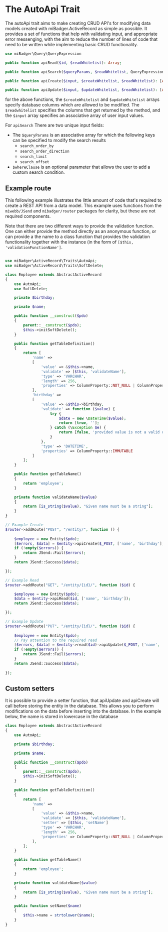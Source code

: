 # The AutoApi Trait

The autoApi trait aims to make creating CRUD API's for modifying data models created with miBadger.ActiveRecord as simple as possible. It provides a set of functions that help with validating input, and appropriate error messenging, with the aim to reduce the number of lines of code that need to be written while implementing basic CRUD functionality.

```php
use miBadger\Query\QueryExpression

public function apiRead($id, $readWhitelist): Array;

public function apiSearch($queryParams, $readWhitelist, QueryExpression $whereClause = null): Array;

public function apiCreate($input, $createWhitelist, $readWhitelist): [Array $errors, Array $result];

public function apiUpdate($input, $updateWhitelist, $readWhitelist): [Array $errors, Array $result];
```

for the above functions, the ```$createWhitelist``` and ```$updateWhitelist``` arrays specify database columns which are allowed to be modified. The ```$readwhitelist``` specifies the columns that get returned by the method, and the ```$input``` array specifies an associative array of user input values.

For ```apiSearch``` There are two unique input fields:
- The ```$queryParams``` is an associative array for which the following keys can be specified to modify the search results
	- ```search_order_by```
	- ```search_order_direction```
	- ```search_limit```
	- ```search_offset``` 
- ```$whereClause``` is an optional parameter that allows the user to add a custom search condition.

## Example route
This following example illustrates the little amount of code that's required to create a REST API from a data model. This example uses functions from the ```miwebb/JSend``` and ```mibadger/router``` packages for clarity, but these are not required components.

Note that there are two different ways to provide the validation function. One can either provide the method directly as an anonymous function, or can provide a the name to a class function that provides the validation functionality together with the instance (in the form of ```[$this, 'validationFunctionName']```.

```php

use miBadger\ActiveRecord\Traits\AutoApi;
use miBadger\ActiveRecord\Traits\SoftDelete;

class Employee extends AbstractActiveRecord
{
	use AutoApi;
	use SoftDelete;

	private $birthday;

	private $name;

	public function __construct($pdo)
	{
		parent::__construct($pdo);
		$this->initSoftDelete();
	}

	public function getTableDefinition()
	{
		return [
			'name' => 
			[
				'value' => &$this->name,
				'validate' => [$this, 'validateName'],
				'type' => 'VARCHAR',
				'length' => 256,
				'properties' => ColumnProperty::NOT_NULL | ColumnProperty::UNIQUE
			],
			'birthday' => 
			[
				'value' => &$this->birthday,
				'validate' => function ($value) {
					try {
						$date = new \DateTime($value);
						return [true, ''];
					} catch (\Exception $e) {
						return [false, 'provided value is not a valid date'];
					}
				},
				'type' => 'DATETIME',
				'properties' => ColumnProperty::IMMUTABLE
			]
		];
	}

	public function getTableName() 
	{
		return 'employee';
	}

	private function validateName($value)
	{
		return [is_string($value), "Given name must be a string"];
	}
}

// Example Create
$router->addRoute("POST", "/entity/", function () {
	
	$employee = new Entity($pdo);
	[$errors, $data] = $entity->apiCreate($_POST, ['name', 'birthday'], ['id', 'name', 'birthday']);
	if (!empty($errors)) {
		return JSend::Fail($errors);
	}
	return JSend::Success($data);

});

// Example Read
$router->addRoute("GET", "/entity/{id}/", function ($id) {

	$employee = new Entity($pdo);
	$data = $entity->apiRead($id, ['name', 'birthday']);
	return JSend::Success($data);

});

// Example Update
$router->addRoute("PUT", "/entity/{id}/", function ($id) {
	
	$employee = new Entity($pdo);
	// Pay attention to the required read
	[$errors, $data] = $entity->read($id)->apiUpdate($_POST, ['name', 'birthday'], ['id', 'name', 'birthday']);
	if (!empty($errors)) {
		return JSend::Fail($errors);
	}
	return JSend::Success($data);
	
});
```

## Custom setters
It is possible to provide a setter function, that apiUpdate and apiCreate will call before storing the entity in the database. This allows you to perform modifications on the data before inserting into the database.
In the example below, the name is stored in lowercase in the database
```php
class Employee extends AbstractActiveRecord
{
	use AutoApi;

	private $birthday;

	private $name;

	public function __construct($pdo)
	{
		parent::__construct($pdo);
		$this->initSoftDelete();
	}

	public function getTableDefinition()
	{
		return [
			'name' => 
			[
				'value' => &$this->name,
				'validate' => [$this, 'validateName'],
				'setter' => [$this, 'setName']
				'type' => 'VARCHAR',
				'length' => 256,
				'properties' => ColumnProperty::NOT_NULL | ColumnProperty::UNIQUE
			],
		];
	}

	public function getTableName() 
	{
		return 'employee';
	}

	private function validateName($value)
	{
		return [is_string($value), "Given name must be a string"];
	}

	public function setName($name)
	{
		$this->name = strtolower($name);
	}
}
```

